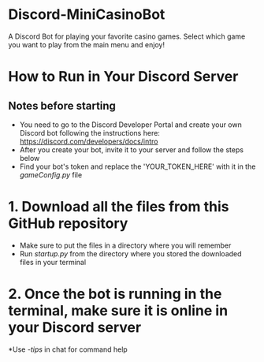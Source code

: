 # Discord-MiniCasinoBot
A Discord Bot for playing your favorite casino games. Select which game you want to play from the main menu and enjoy! 

# How to Run in Your Discord Server

## Notes before starting
* You need to go to the Discord Developer Portal and create your own Discord bot following the instructions here: https://discord.com/developers/docs/intro
* After you create your bot, invite it to your server and follow the steps below
* Find your bot's token and replace the 'YOUR_TOKEN_HERE' with it in the *gameConfig.py* file

# 1. Download all the files from this GitHub repository
  * Make sure to put the files in a directory where you will remember
  * Run *startup.py* from the directory where you stored the downloaded files in your terminal 
  
# 2. Once the bot is running in the terminal, make sure it is online in your Discord server
  *Use *-tips* in chat for command help  
